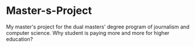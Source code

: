 # Master-s-Project
My master's project for the dual masters' degree program of journalism and computer science. Why student is paying more and more for higher education? 
